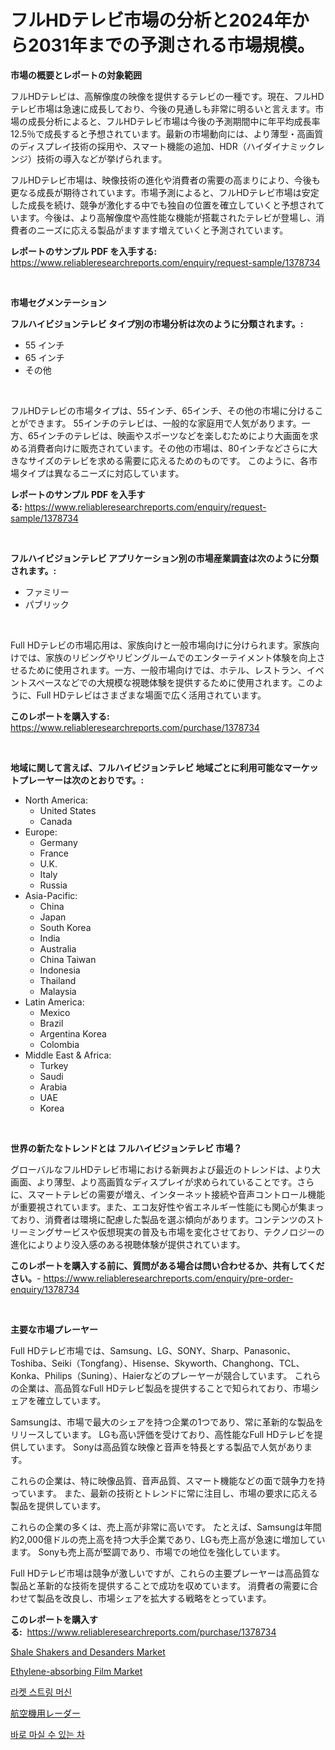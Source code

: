 <p><h1>フルHDテレビ市場の分析と2024年から2031年までの予測される市場規模。</h1></p><p><strong>市場の概要とレポートの対象範囲</strong></p>
<p><p>フルHDテレビは、高解像度の映像を提供するテレビの一種です。現在、フルHDテレビ市場は急速に成長しており、今後の見通しも非常に明るいと言えます。市場の成長分析によると、フルHDテレビ市場は今後の予測期間中に年平均成長率12.5％で成長すると予想されています。最新の市場動向には、より薄型・高画質のディスプレイ技術の採用や、スマート機能の追加、HDR（ハイダイナミックレンジ）技術の導入などが挙げられます。</p><p>フルHDテレビ市場は、映像技術の進化や消費者の需要の高まりにより、今後も更なる成長が期待されています。市場予測によると、フルHDテレビ市場は安定した成長を続け、競争が激化する中でも独自の位置を確立していくと予想されています。今後は、より高解像度や高性能な機能が搭載されたテレビが登場し、消費者のニーズに応える製品がますます増えていくと予測されています。</p></p>
<p><strong>レポートのサンプル PDF を入手する:</strong> <a href="https://www.reliableresearchreports.com/enquiry/request-sample/1378734">https://www.reliableresearchreports.com/enquiry/request-sample/1378734</a></p>
<p>&nbsp;</p>
<p><strong>市場セグメンテーション</strong></p>
<p><strong>フルハイビジョンテレビ タイプ別の市場分析は次のように分類されます。:</strong></p>
<p><ul><li>55 インチ</li><li>65 インチ</li><li>その他</li></ul></p>
<p>&nbsp;</p>
<p><p>フルHDテレビの市場タイプは、55インチ、65インチ、その他の市場に分けることができます。 55インチのテレビは、一般的な家庭用で人気があります。一方、65インチのテレビは、映画やスポーツなどを楽しむためにより大画面を求める消費者向けに販売されています。その他の市場は、80インチなどさらに大きなサイズのテレビを求める需要に応えるためのものです。 このように、各市場タイプは異なるニーズに対応しています。</p></p>
<p><strong>レポートのサンプル PDF を入手する:</strong>&nbsp;<a href="https://www.reliableresearchreports.com/enquiry/request-sample/1378734">https://www.reliableresearchreports.com/enquiry/request-sample/1378734</a></p>
<p>&nbsp;</p>
<p><strong> フルハイビジョンテレビ アプリケーション別の市場産業調査は次のように分類されます。:</strong></p>
<p><ul><li>ファミリー</li><li>パブリック</li></ul></p>
<p>&nbsp;</p>
<p><p>Full HDテレビの市場応用は、家族向けと一般市場向けに分けられます。家族向けでは、家族のリビングやリビングルームでのエンターテイメント体験を向上させるために使用されます。一方、一般市場向けでは、ホテル、レストラン、イベントスペースなどでの大規模な視聴体験を提供するために使用されます。このように、Full HDテレビはさまざまな場面で広く活用されています。</p></p>
<p><strong>このレポートを購入する:</strong>&nbsp; <a href="https://www.reliableresearchreports.com/purchase/1378734">https://www.reliableresearchreports.com/purchase/1378734</a></p>
<p>&nbsp;</p>
<p><strong>地域に関して言えば、フルハイビジョンテレビ 地域ごとに利用可能なマーケットプレーヤーは次のとおりです。:</strong></p>
<p><ul>
    <li>
        North America:
        <ul>
            <li>United States</li>
            <li>Canada</li>
        </ul>
    </li>
    <li>
        Europe:
        <ul>
            <li>Germany</li>
            <li>France</li>
            <li>U.K.</li>
            <li>Italy</li>
            <li>Russia</li>
        </ul>
    </li>
    <li>
        Asia-Pacific:
        <ul>
            <li>China</li>
            <li>Japan</li>
            <li>South Korea</li>
            <li>India</li>
            <li>Australia</li>
            <li>China Taiwan</li>
            <li>Indonesia</li>
            <li>Thailand</li>
            <li>Malaysia</li>
        </ul>
    </li>
    <li>
        Latin America:
        <ul>
            <li>Mexico</li>
            <li>Brazil</li>
            <li>Argentina Korea</li>
            <li>Colombia</li>
        </ul>
    </li>
    <li>
        Middle East & Africa:
        <ul>
            <li>Turkey</li>
            <li>Saudi</li>
            <li>Arabia</li>
            <li>UAE</li>
            <li>Korea</li>
        </ul>
    </li>
    </ul></p>
<p>&nbsp;</p>
<p><strong>世界の新たなトレンドとは フルハイビジョンテレビ 市場？</strong></p>
<p><p>グローバルなフルHDテレビ市場における新興および最近のトレンドは、より大画面、より薄型、より高画質なディスプレイが求められていることです。さらに、スマートテレビの需要が増え、インターネット接続や音声コントロール機能が重要視されています。また、エコ友好性や省エネルギー性能にも関心が集まっており、消費者は環境に配慮した製品を選ぶ傾向があります。コンテンツのストリーミングサービスや仮想現実の普及も市場を変化させており、テクノロジーの進化によりより没入感のある視聴体験が提供されています。</p></p>
<p><strong>このレポートを購入する前に、質問がある場合は問い合わせるか、共有してください。</strong>- <a href="https://www.reliableresearchreports.com/enquiry/pre-order-enquiry/1378734">https://www.reliableresearchreports.com/enquiry/pre-order-enquiry/1378734</a></p>
<p>&nbsp;</p>
<p><strong>主要な市場プレーヤー</strong></p>
<p><p>Full HDテレビ市場では、Samsung、LG、SONY、Sharp、Panasonic、Toshiba、Seiki（Tongfang）、Hisense、Skyworth、Changhong、TCL、Konka、Philips（Suning）、Haierなどのプレーヤーが競合しています。 これらの企業は、高品質なFull HDテレビ製品を提供することで知られており、市場シェアを確立しています。</p><p>Samsungは、市場で最大のシェアを持つ企業の1つであり、常に革新的な製品をリリースしています。 LGも高い評価を受けており、高性能なFull HDテレビを提供しています。 Sonyは高品質な映像と音声を特長とする製品で人気があります。</p><p>これらの企業は、特に映像品質、音声品質、スマート機能などの面で競争力を持っています。 また、最新の技術とトレンドに常に注目し、市場の要求に応える製品を提供しています。</p><p>これらの企業の多くは、売上高が非常に高いです。 たとえば、Samsungは年間約2,000億ドルの売上高を持つ大手企業であり、LGも売上高が急速に増加しています。 Sonyも売上高が堅調であり、市場での地位を強化しています。</p><p>Full HDテレビ市場は競争が激しいですが、これらの主要プレーヤーは高品質な製品と革新的な技術を提供することで成功を収めています。 消費者の需要に合わせて製品を改良し、市場シェアを拡大する戦略をとっています。</p></p>
<p><strong>このレポートを購入する:</strong>&nbsp;&nbsp;<a href="https://www.reliableresearchreports.com/purchase/1378734">https://www.reliableresearchreports.com/purchase/1378734</a></p>
<p><p><a href="https://issuu.com/reportprime-2/docs/shale-shakers-and-desanders-market-size-2030.pptx">Shale Shakers and Desanders Market</a></p><p><a href="https://github.com/Sinjinluong3e0awx2m195k76/Market-Research-Report-List-1/blob/main/ethylene-absorbing-film-market.md">Ethylene-absorbing Film Market</a></p><p><a href="https://github.com/vsr06p4p49/Market-Research-Report-List-1/blob/main/9858329435.md">라켓 스트링 머신</a></p><p><a href="https://github.com/cbigkbh02719/Market-Research-Report-List-1/blob/main/3086362743.md">航空機用レーダー</a></p><p><a href="https://github.com/oajzkywllm460/Market-Research-Report-List-1/blob/main/5912539434.md">바로 마실 수 있는 차</a></p></p>